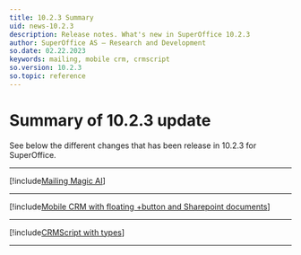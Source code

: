 ```yaml
---
title: 10.2.3 Summary
uid: news-10.2.3
description: Release notes. What's new in SuperOffice 10.2.3
author: SuperOffice AS – Research and Development
so.date: 02.22.2023
keywords: mailing, mobile crm, crmscript
so.version: 10.2.3
so.topic: reference
---
```


# Summary of 10.2.3 update

See below the different changes that has been release in 10.2.3 for SuperOffice.
- - -

[!include[Mailing Magic AI](marketing/10.2.3-update.md)]
- - -

[!include[Mobile CRM with floating +button and Sharepoint documents](mobile/10.2.3-update.md)]
- - -

[!include[CRMScript with types](admin/10.2.3-update.md)]
- - -

<!-- Referenced links-->

<!-- Referenced images -->
